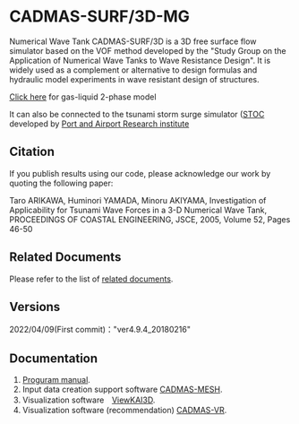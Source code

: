 # CADMAS-SURF/3D-MG

Numerical Wave Tank CADMAS-SURF/3D is a 3D free surface flow simulator based on the VOF method developed by the "Study Group on the Application of Numerical Wave Tanks to Wave Resistance Design". It is widely used as a complement or alternative to design formulas and hydraulic model experiments in wave resistant design of structures.

[Click here](https://github.com/CADMAS-SURF/CADMAS-STR/tree/master/Src/cadmas_ver5.3.3) for gas-liquid 2-phase model

It can also be connected to the tsunami storm surge simulator ([STOC](https://www.pari.go.jp/unit/tsunamitakashio/open-software/t-stoc/download/index.html) developed by [Port and Airport Research institute](https://www.pari.go.jp/)

## Citation

If you publish results using our code, please acknowledge our work by quoting the following paper:

Taro ARIKAWA, Huminori YAMADA, Minoru AKIYAMA, Investigation of Applicability for Tsunami Wave Forces in a 3-D Numerical Wave Tank, PROCEEDINGS OF COASTAL ENGINEERING, JSCE, 2005, Volume 52, Pages 46-50

## Related Documents

Please refer to the list of [related documents](/RelatedDocuments.md).

## Versions
 2022/04/09(First commit)："ver4.9.4_20180216"

## Documentation
 1.  [Proguram manual](/Manuals/CADMAS-surf3D_Manual.pdf).
 2.  Input data creation support software [CADMAS-MESH](https://github.com/CADMAS-SURF/CADMAS-MESH).
 3.  Visualization software　[ViewKAI3D](https://github.com/CADMAS-SURF/Viewkai).
 4.  Visualization software (recommendation) [CADMAS-VR](https://github.com/CADMAS-SURF/CADMAS-VR).

